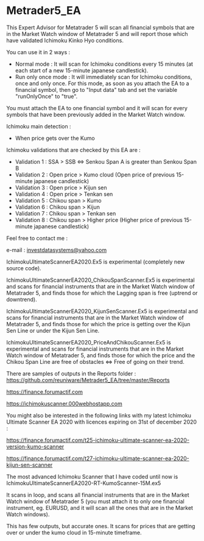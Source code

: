 # Metrader5_EA

This Expert Advisor for Metatrader 5 will scan all financial symbols that are in the Market Watch window of Metatrader 5 and will report those which have validated Ichimoku Kinko Hyo conditions.

You can use it in 2 ways :
  - Normal mode : It will scan for Ichimoku conditions every 15 minutes (at each start of a new 15-minute japanese candlestick).
  - Run only once mode : It will immediately scan for Ichimoku conditions, once and only once. For this mode, as soon as you attach the EA to a financial symbol, then go to "Input data" tab and set the variable "runOnlyOnce" to "true".

You must attach the EA to one financial symbol and it will scan for every symbols that have been previously added in the Market Watch window.

Ichimoku main detection :
  - When price gets over the Kumo

Ichimoku validations that are checked by this EA are :
  - Validation 1 : SSA > SSB <=> Senkou Span A is greater than Senkou Span B 
  - Validation 2 : Open price > Kumo cloud (Open price of previous 15-minute japanese candlestick)
  - Validation 3 : Open price > Kijun sen
  - Validation 4 : Open price > Tenkan sen
  - Validation 5 : Chikou span > Kumo
  - Validation 6 : Chikou span > Kijun
  - Validation 7 : Chikou span > Tenkan sen
  - Validation 8 : Chikou span > Higher price (Higher price of previous 15-minute japanese candlestick)
 
Feel free to contact me :

e-mail : investdatasystems@yahoo.com


IchimokuUltimateScannerEA2020.Ex5 is experimental (completely new source code).

IchimokuUltimateScannerEA2020_ChikouSpanScanner.Ex5 is experimental and scans for financial instruments that are in the Market Watch window of Metatrader 5, and finds those for which the Lagging span is free (uptrend or downtrend).

IchimokuUltimateScannerEA2020_KijunSenScanner.Ex5 is experimental and scans for financial instruments that are in the Market Watch window of Metatrader 5, and finds those for which the price is getting over the Kijun Sen Line or under the Kijun Sen Line.

IchimokuUltimateScannerEA2020_PriceAndChikouScanner.Ex5 is experimental and scans for financial instruments that are in the Market Watch window of Metatrader 5, and finds those for which the price and the Chikou Span Line are free of obstacles <=> Free of going on their trend.

There are samples of outputs in the Reports folder : https://github.com/reuniware/Metrader5_EA/tree/master/Reports

https://finance.forumactif.com

https://ichimokuscanner.000webhostapp.com


You might also be interested  in the following links with my latest Ichimoku Ultimate Scanner EA 2020 with licences expiring on 31st of december 2020 :

https://finance.forumactif.com/t25-ichimoku-ultimate-scanner-ea-2020-version-kumo-scanner

https://finance.forumactif.com/t27-ichimoku-ultimate-scanner-ea-2020-kijun-sen-scanner


The most advanced Ichimoku Scanner that I have coded until now is IchimokuUltimateScannerEA2020-RT-KumoScanner-15M.ex5

It scans in loop, and scans all financial instruments that are in the Market Watch window of Metatrader 5 (you must attach it to only one financial instrument, eg. EURUSD, and it will scan all the ones that are in the Market Watch windows).

This has few outputs, but accurate ones. It scans for prices that are getting over or under the kumo cloud in 15-minute timeframe.




